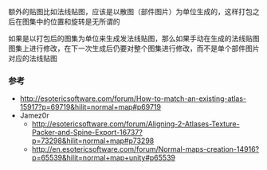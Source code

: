 额外的贴图比如法线贴图，应该是以散图（部件图片）为单位生成的，这样打包之后在图集中的位置和旋转是无所谓的

如果是以打包后的图集为单位来生成发法线贴图，那么如果手动在生成的法线贴图图集上进行修改，在下一次生成后仍要对整个图集进行修改，而不是单个部件图片对应的法线贴图

### 参考

- http://esotericsoftware.com/forum/How-to-match-an-existing-atlas-15917?p=69719&hilit=normal+map#p69719
- Jamez0r
    - http://esotericsoftware.com/forum/Aligning-2-Atlases-Texture-Packer-and-Spine-Export-16737?p=73298&hilit=normal+map#p73298
    - http://en.esotericsoftware.com/forum/Normal-maps-creation-14916?p=65539&hilit=normal+map+unity#p65539